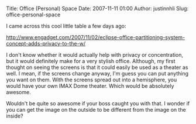 Title: Office (Personal) Space
Date: 2007-11-11 01:00
Author: justinnhli
Slug: office-personal-space

I came across this cool little table a few days ago:

http://www.engadget.com/2007/11/02/eclipse-office-partitioning-system-concept-adds-privacy-to-the-w/

I don't know whether it would actually help with privacy or
concentration, but it would definitely make for a very stylish office.
Although, my first thought on seeing the screens is that it could easily
be used as a theater as well. I mean, if the screens change anyway, I'm
guess you can put anything you want on them. With the screens spread out
into a hemisphere, you would have your own IMAX Dome theater. Which
would be absolutely awesome.

Wouldn't be quite so awesome if your boss caught you with that. I wonder
if you can get the image on the outside to be different from the image
on the inside?

